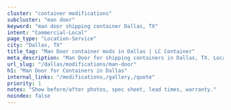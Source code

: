 ```yaml
---
cluster: "container modifications"
subcluster: "man door"
keyword: "man door shipping container Dallas, TX"
intent: "Commercial-Local"
page_type: "Location-Service"
city: "Dallas, TX"
title_tag: "Man Door container mods in Dallas | LC Container"
meta_description: "Man Door for shipping containers in Dallas, TX. Local fabrication & pro install. LC Container — Since 2003. Get a quote."
url_slug: "/dallas/modifications/man-door"
h1: "Man Door for Containers in Dallas"
internal_links: "/modifications,/gallery,/quote"
priority: 1
notes: "Show before/after photos, spec sheet, lead times, warranty."
noindex: false
---
```


<!-- TODO: Add unique city/inventory copy, images, and internal links here. -->
